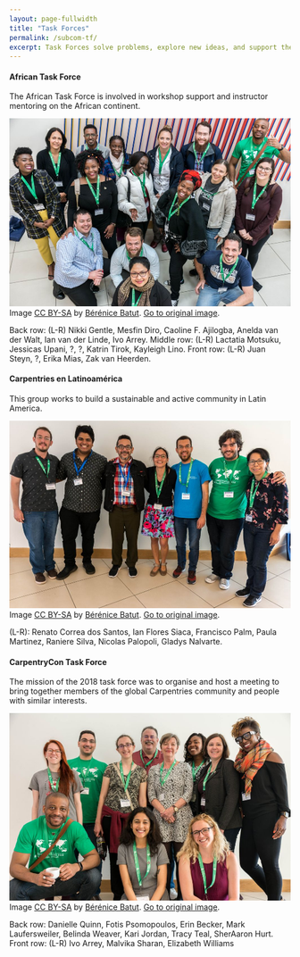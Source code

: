 ```yaml
---
layout: page-fullwidth
title: "Task Forces"
permalink: /subcom-tf/
excerpt: Task Forces solve problems, explore new ideas, and support the growth of the Carpentries community.
---
```


####  African Task Force

The African Task Force is involved in workshop support and instructor mentoring on the African continent.	

![CarpentryCon Task Force](/images/atf.jpg "CarpentryCon Task Force")
Image [CC BY-SA](https://creativecommons.org/licenses/by-sa/3.0/) by [Bérénice Batut](https://www.flickr.com/photos/134305289@N03). [Go to original image](https://www.flickr.com/photos/134305289@N03/41614266805/in/album-72157667641880727/). 

Back row: (L-R)  Nikki Gentle, Mesfin Diro, Caoline F. Ajilogba, Anelda van der Walt, Ian van der Linde, Ivo Arrey.
Middle row: (L-R) Lactatia Motsuku, Jessicas Upani, ?, ?, Katrin Tirok, Kayleigh Lino.
Front row: (L-R) Juan Steyn, ?, Erika Mias, Zak van Heerden.

#### Carpentries en Latinoamérica 

This group works to build a sustainable and active community in Latin America.

![Carpentries en Latinoamérica ](/images/carplatam.jpg "Carpentries en Latinoamérica")
Image [CC BY-SA](https://creativecommons.org/licenses/by-sa/3.0/) by [Bérénice Batut](https://www.flickr.com/photos/134305289@N03). [Go to original image](https://www.flickr.com/photos/134305289@N03/40708276920/in/album-72157667641880727/).

(L-R): Renato Correa dos Santos, Ian Flores Siaca, Francisco Palm, Paula Martinez, Raniere Silva, Nicolas Palopoli, Gladys Nalvarte.

####  CarpentryCon Task Force

The mission of the 2018 task force was to organise and host a meeting to bring together members of the global Carpentries community and people with similar interests. 


![CarpentryCon Task Force](/images/cctf.jpg "CarpentryCon Task Force")
Image [CC BY-SA](https://creativecommons.org/licenses/by-sa/3.0/) by [Bérénice Batut](https://www.flickr.com/photos/134305289@N03). [Go to original image](https://www.flickr.com/photos/134305289@N03/27645856217/in/album-72157667641880727/).

Back row: Danielle Quinn, Fotis Psomopoulos, Erin Becker, Mark Laufersweiler, Belinda Weaver, Kari Jordan, Tracy Teal, SherAaron Hurt.
Front row: (L-R) Ivo Arrey, Malvika Sharan, Elizabeth Williams


